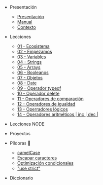- Presentación
  - [Presentación](./01_presentacion/01_presentacion.md)
  - [Manual](./01_presentacion/02_manual.md)
  - [Contexto](./01_presentacion/03_contexto.md)

- Lecciones
  - [01 - Ecosistema](/02_lecciones/01_leccion.md)
  - [02 - Empezamos](/02_lecciones/02_leccion.md)
  - [03 - Variables](/02_lecciones/03_leccion.md)
  - [04 - Strings](/02_lecciones/04_leccion.md)
  - [05 - Arrays](/02_lecciones/05_leccion.md)
  - [06 - Booleanos](/02_lecciones/06_leccion.md)
  - [07 - Objetos](/02_lecciones/07_leccion.md)
  - [08 - Date](/02_lecciones/08_leccion.md)
  - [09 - Operador typeof](/02_lecciones/09_leccion.md)
  - [10 - Operador delete](/02_lecciones/10_leccion.md)
  - [11 - Operadores de comparación](/02_lecciones/11_leccion.md)
  - [12 - Operadores de igualdad](/02_lecciones/12_leccion.md)
  - [13 - Operradores lógicos](/02_lecciones/13_leccion.md)
  - [14 - Operadores aritméticos | inc | dec |](/02_lecciones/14_leccion.md)

- Lecciones NODE

- Proyectos

- Píldoras 💊
  - [camelCase](/03_pildoras/01_pildora.md)
  - [Escapar caracteres](/03_pildoras/02_pildora.md)
  - [Optimización condicionales](/03_pildoras/03_pildora.md)
  - ["use strict"](/03_pildoras/04_pildora.md)

- Diccionario
